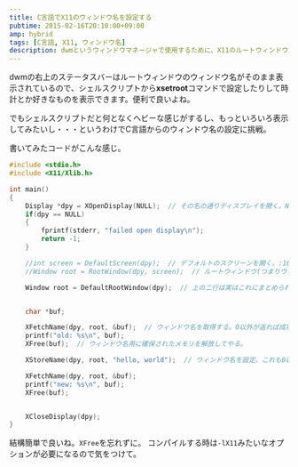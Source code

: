 ```yaml
---
title: C言語でX11のウィンドウ名を設定する
pubtime: 2015-02-16T20:10:00+09:00
amp: hybrid
tags: [C言語, X11, ウィンドウ名]
description: dwmというウィンドウマネージャで使用するために、X11のルートウィンドウの名前を変更するプログラムをC言語で作ってみました。
---
```


dwmの右上のステータスバーはルートウィンドウのウィンドウ名がそのまま表示されているので、シェルスクリプトから**xsetroot**コマンドで設定したりして時計とか好きなものを表示できます。便利で良いよね。

でもシェルスクリプトだと何となくヘビーな感じがするし、もっといろいろ表示してみたいし・・・というわけでC言語からのウィンドウ名の設定に挑戦。

書いてみたコードがこんな感じ。
``` c
#include <stdio.h>
#include <X11/Xlib.h>

int main()
{
    Display *dpy = XOpenDisplay(NULL);  // その名の通りディスプレイを開く。NULLの代わりに文字列で":10"とかやってディスプレイ番号なんかも設定出来るっぽい。
    if(dpy == NULL)
    {
        fprintf(stderr, "failed open display\n");
        return -1;
    }

    //int screen = DefaultScreen(dpy);  // デフォルトのスクリーンを開く。:10.0で言う0の部分の事・・・なのか？ よく分からない。
    //Window root = RootWindow(dpy, screen);  // ルートウィンドウ(つまりウィンドウマネージャ)を取得。

    Window root = DefaultRootWindow(dpy);  // 上の二行は実はこれにまとめられる。


    char *buf;

    XFetchName(dpy, root, &buf);  // ウィンドウ名を取得する。0以外が返れば成功。
    printf("old: %s\n", buf);
    XFree(buf);  // ウィンドウ名用に確保されたメモリを解放してやる。

    XStoreName(dpy, root, "hello, world");  // ウィンドウ名を設定。これも0以外が返れば成功。

    XFetchName(dpy, root, &buf);
    printf("new: %s\n", buf);
    XFree(buf);


    XCloseDisplay(dpy);
}
```

結構簡単で良いね。`XFree`を忘れずに。
コンパイルする時は`-lX11`みたいなオプションが必要になるので気をつけて。
